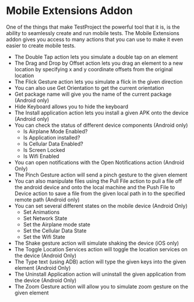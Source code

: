 # Mobile Extensions Addon

One of the things that make TestProject the powerful tool that it is, is the ability to seamlessly create and run mobile tests. The Mobile Extensions addon gives you access to many actions that you can use to make it even easier to create mobile tests.

* The Double Tap action lets you simulate a double tap on an element
* The Drag and Drop by Offset action lets you drag an element to a new location by specifying x and y coordinate offsets from the original location
* The Flick Gesture action lets you simulate a flick in the given direction
* You can also use Get Orientation to get the current orientation
* Get package name will give you the name of the current package (Android only)
* Hide Keyboard allows you to hide the keyboard
* The Install application action lets you install a given APK onto the device (Android only)
* You can check the status of different device components (Android only)
  * Is Airplane Mode Enabled?&#x20;
  * Is Application installed?
  * Is Cellular Data Enabled?
  * Is Screen Locked
  * Is Wifi Enabled
* You can open notifications with the Open Notifications action (Android Only)
* The Pinch Gesture action will send a pinch gesture to the given element
* You can also manipulate files using the Pull File action to pull a file off the android device and onto the local machine and the Push File to Device action to save a file from the given local path in to the specified remote path (Android only)
* &#x20;You can set several different states on the mobile device (Android Only)
  * Set Animations
  * Set Network State
  * Set the Airplane mode state
  * Set the Cellular Data State
  * Set the Wifi State
* The Shake gesture action will simulate shaking the device (iOS only)
* The Toggle Location Services action will toggle the location services on the device (Android Only)
* The Type text (using ADB) action will type the given keys into the given element (Android Only)
* The Uninstall Application action will uninstall the given application from the device (Android Only)
* The Zoom Gesture action will allow you to simulate zoom gesture on the given element
